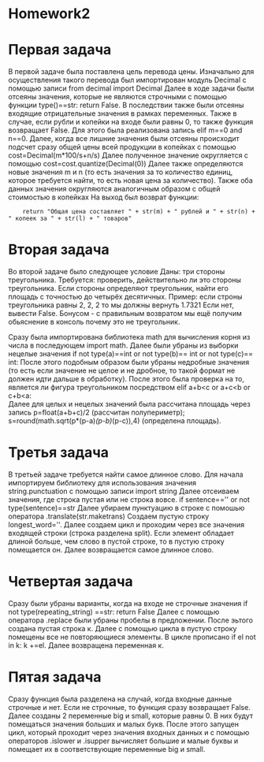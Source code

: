 # Homework2
# Первая задача 
В первой задаче была поставлена цель перевода цены. Изначально для осуществления такого перевода был импортирован модуль Decimal с помощью записи from decimal import Decimal
Далее в ходе задачи были отсеяны значения, которые не являются строчными с помощью функции type()==str: return False. В последствии также были отсеяны входящие отрицательные значения в рамках переменных. Также в случае, если рубли и копейки на входе были равны 0, то также функция возвращает False. Для этого была реализована запись elif m==0 and n==0.
Далее, когда все лишние значения были отсеяны происходит подсчет сразу общей цены всей продукции в копейках с помощью cost=Decimal(m*100/s+n/s)
Далее полученное значение округляется с помощью  cost=cost.quantize(Decimal(0))
Далее также определяются новые значения m и n (то есть значения за то количество единиц, которое требуется найти, то есть новая цена за количество).
Также оба данных значения округляются аналогичным образом с общей стоимостью в копейках
На выход был возврат функции:


        return "Общая цена составляет " + str(m) + " рублей и " + str(n) + " копеек за " + str(l) + " товаров"
# Вторая задача
Во второй задаче было следующее условие 
Даны: три стороны треугольника.
Требуется: проверить, действительно ли это стороны треугольника.
Если стороны определяют треугольник, найти его площадь с точностью до четырёх десятичных.
Пример: если строны треугольника равны 2, 2, 2 то мы должны вернуть 1.7321
Если нет, вывести False.
Бонусом - с правильным возвратом мы ещё получим обьяснение в консоль почему это не треугольник.

Сразу была импортирована библиотека math для вычисления корня из числа в последующем import math.
Далее были убраны из выборки нецелые значения if not type(a)==int or not type(b)== int or not type(c)== int:
После этого подобным образом были убраны недробные значения (то есть если значение не целое и не дробное, то такой формат не должен идти дальше в обработку). 
После этого была проверка на то, является ли фигура треугольником посредством  elif a+b<c or a+c<b or c+b<a:       
Далее для целых и нецелых значений была рассчитана площадь через запись p=float(a+b+c)/2 (рассчитан полупериметр);  s=round(math.sqrt(p*(p-a)*(p-b)*(p-c)),4) (определена площадь). 
 
# Третья задача
В третьей задаче требуется найти самое длинное слово.
Для начала импортируем библиотеку для использования значения string.punctuation с помощью записи import string
Далее отсеиваем значения, где строка пустая или не строка вовсе.  if sentence=='' or not type(sentence)==str
Далее убираем пунктуацию в строке с помошью оператора .translate(str.maketrans)
Создаем пустую строку  longest_word=''.
Далее создаем цикл и проходим через все значения входящей строки (строка разделена split). Если элемент обладает длиной больше, чем слово в пустой строке, то в пустую строку помещается он. Далее возвращается самое длинное слово. 
    

# Четвертая задача
Сразу были убраны варианты, когда на входе не строчные значения if not type(repeating_string) ==str: return False
Далее с помощью оператора .replace были убраны пробелы в предложении. 
После эьтого создана пустая строка к.
Далее с помощью цикла в пустую строку помещены все не повторяющиеся элементы. 
В цикле прописано if el not in k: k +=el.
Далее возвращена переменная к. 
        
# Пятая задача 
Сразу функция была разделена на случай, когда входные данные строчные и нет. Если не строчные, то функция сразу возвращает False. 
Далее созданы 2 переменные big и small, которые равны 0. В них будут помещаться значения больших и малых букв. После этого запущен цикл, который проходит через значения входных данных и с помощью операторов .islower и .isupper вычисляет большие и малые буквы и помещает их в соответствующие переменные big и small. 


